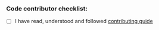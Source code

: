 ### Code contributor checklist:
* [ ] I have read, understood and followed [contributing guide](../CONTRIBUTING.md)
